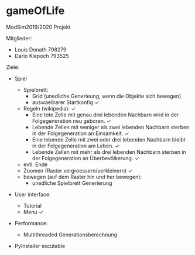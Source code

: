# gameOfLife

ModSim2019/2020 Projekt

Mitglieder:
* Louis Donath 798279
* Dario Klepoch 793525


Ziele:

* Spiel
    * Spielbrett:
        * Grid (unedliche Generieung, wenn die Objekte sich bewegen)
        * auswaelbarer Startkonfig ✓
    * Regeln (wikipedia): ✓
        * Eine tote Zelle mit genau drei lebenden Nachbarn wird in der Folgegeneration neu geboren. ✓
        * Lebende Zellen mit weniger als zwei lebenden Nachbarn sterben in der Folgegeneration an Einsamkeit. ✓
        * Eine lebende Zelle mit zwei oder drei lebenden Nachbarn bleibt in der Folgegeneration am Leben. ✓
        * Lebende Zellen mit mehr als drei lebenden Nachbarn sterben in der Folgegeneration an Überbevölkerung. ✓
    * evtl. Ende
    * Zoomen (Raster vergroessern/verkleinern) ✓
    * bewegen (auf dem Raster hin und her bewegen):
        * unedliche Spielbrett Generierung  
 
* User interface:
    * Tutorial
    * Menu ✓
 
* Performance:
    * Multithreaded Generationsberechnung
 
* PyInstaller excutable
